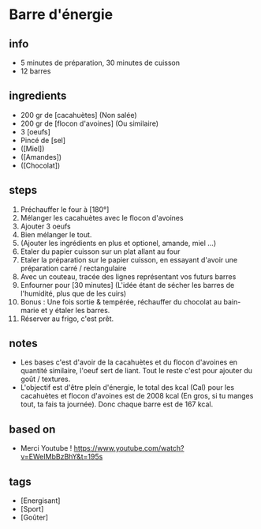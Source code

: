 # Barre d'énergie

## info  
* 5 minutes de préparation, 30  minutes de cuisson
* 12 barres

## ingredients
* 200 gr de [cacahuètes] (Non salée)
* 200 gr de [flocon d'avoines] (Ou similaire)
* 3 [oeufs]
* Pincé de [sel]
* ([Miel])
* ([Amandes])
* ([Chocolat])

## steps  
1. Préchauffer le four à [180°]
1. Mélanger les cacahuètes avec le flocon d'avoines
2. Ajouter 3 oeufs
3. Bien mélanger le tout.
4. (Ajouter les ingrédients en plus et optionel, amande, miel ...)
6. Etaler du papier cuisson sur un plat allant au four
7. Etaler la préparation sur le papier cuisson, en essayant d'avoir une préparation carré / rectangulaire
8. Avec un couteau, tracée des lignes représentant vos futurs barres
9. Enfourner pour [30 minutes] (L'idée étant de sécher les barres de l'humidité, plus que de les cuirs)
10. Bonus : Une fois sortie & tempérée, réchauffer du chocolat au bain-marie et y étaler les barres.
11. Réserver au frigo, c'est prêt.

## notes  
* Les bases c'est d'avoir de la cacahuètes et du flocon d'avoines en quantité similaire, l'oeuf sert de liant. Tout le reste c'est pour ajouter du goût / textures.
* L'objectif est d'être plein d'énergie, le total des kcal (Cal) pour les cacahuètes et flocon d'avoines est de 2008 kcal (En gros, si tu manges tout, ta fais ta journée). Donc chaque barre est de 167 kcal. 

## based on  
* Merci Youtube ! https://www.youtube.com/watch?v=EWeIMbBzBhY&t=195s

## tags
* [Energisant]
* [Sport]
* [Goûter]